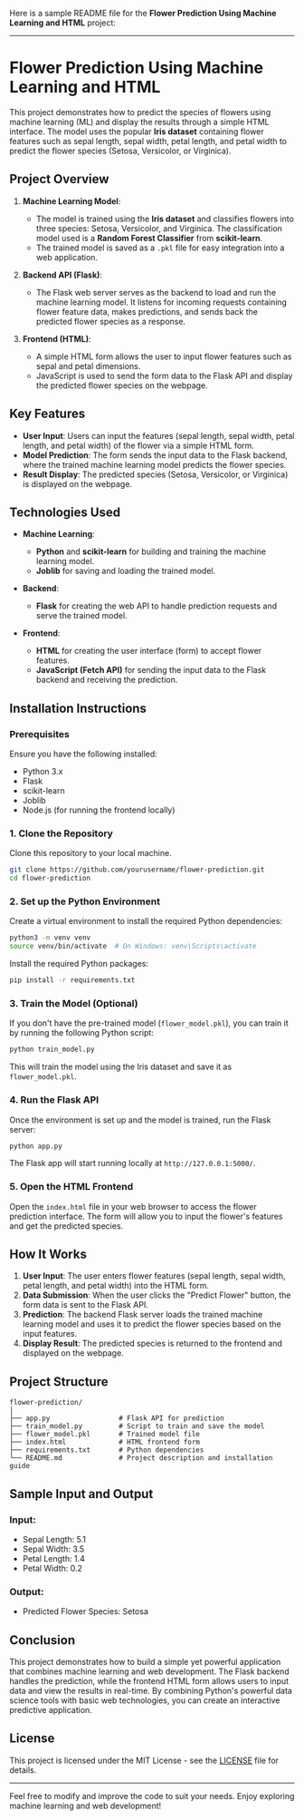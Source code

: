 Here is a sample README file for the **Flower Prediction Using Machine Learning and HTML** project:

---

# Flower Prediction Using Machine Learning and HTML

This project demonstrates how to predict the species of flowers using machine learning (ML) and display the results through a simple HTML interface. The model uses the popular **Iris dataset** containing flower features such as sepal length, sepal width, petal length, and petal width to predict the flower species (Setosa, Versicolor, or Virginica).

## Project Overview

1. **Machine Learning Model**: 
   - The model is trained using the **Iris dataset** and classifies flowers into three species: Setosa, Versicolor, and Virginica. The classification model used is a **Random Forest Classifier** from **scikit-learn**.
   - The trained model is saved as a `.pkl` file for easy integration into a web application.

2. **Backend API (Flask)**: 
   - The Flask web server serves as the backend to load and run the machine learning model. It listens for incoming requests containing flower feature data, makes predictions, and sends back the predicted flower species as a response.
   
3. **Frontend (HTML)**:
   - A simple HTML form allows the user to input flower features such as sepal and petal dimensions.
   - JavaScript is used to send the form data to the Flask API and display the predicted flower species on the webpage.

## Key Features

- **User Input**: Users can input the features (sepal length, sepal width, petal length, and petal width) of the flower via a simple HTML form.
- **Model Prediction**: The form sends the input data to the Flask backend, where the trained machine learning model predicts the flower species.
- **Result Display**: The predicted species (Setosa, Versicolor, or Virginica) is displayed on the webpage.

## Technologies Used

- **Machine Learning**: 
  - **Python** and **scikit-learn** for building and training the machine learning model.
  - **Joblib** for saving and loading the trained model.
  
- **Backend**:
  - **Flask** for creating the web API to handle prediction requests and serve the trained model.
  
- **Frontend**:
  - **HTML** for creating the user interface (form) to accept flower features.
  - **JavaScript (Fetch API)** for sending the input data to the Flask backend and receiving the prediction.

## Installation Instructions

### Prerequisites

Ensure you have the following installed:

- Python 3.x
- Flask
- scikit-learn
- Joblib
- Node.js (for running the frontend locally)

### 1. Clone the Repository

Clone this repository to your local machine.

```bash
git clone https://github.com/yourusername/flower-prediction.git
cd flower-prediction
```

### 2. Set up the Python Environment

Create a virtual environment to install the required Python dependencies:

```bash
python3 -m venv venv
source venv/bin/activate  # On Windows: venv\Scripts\activate
```

Install the required Python packages:

```bash
pip install -r requirements.txt
```

### 3. Train the Model (Optional)

If you don't have the pre-trained model (`flower_model.pkl`), you can train it by running the following Python script:

```bash
python train_model.py
```

This will train the model using the Iris dataset and save it as `flower_model.pkl`.

### 4. Run the Flask API

Once the environment is set up and the model is trained, run the Flask server:

```bash
python app.py
```

The Flask app will start running locally at `http://127.0.0.1:5000/`.

### 5. Open the HTML Frontend

Open the `index.html` file in your web browser to access the flower prediction interface. The form will allow you to input the flower's features and get the predicted species.

## How It Works

1. **User Input**: The user enters flower features (sepal length, sepal width, petal length, and petal width) into the HTML form.
2. **Data Submission**: When the user clicks the "Predict Flower" button, the form data is sent to the Flask API.
3. **Prediction**: The backend Flask server loads the trained machine learning model and uses it to predict the flower species based on the input features.
4. **Display Result**: The predicted species is returned to the frontend and displayed on the webpage.

## Project Structure

```
flower-prediction/
│
├── app.py                 # Flask API for prediction
├── train_model.py         # Script to train and save the model
├── flower_model.pkl       # Trained model file
├── index.html             # HTML frontend form
├── requirements.txt       # Python dependencies
└── README.md              # Project description and installation guide
```

## Sample Input and Output

### Input:
- Sepal Length: 5.1
- Sepal Width: 3.5
- Petal Length: 1.4
- Petal Width: 0.2

### Output:
- Predicted Flower Species: Setosa

## Conclusion

This project demonstrates how to build a simple yet powerful application that combines machine learning and web development. The Flask backend handles the prediction, while the frontend HTML form allows users to input data and view the results in real-time. By combining Python's powerful data science tools with basic web technologies, you can create an interactive predictive application.

## License

This project is licensed under the MIT License - see the [LICENSE](LICENSE) file for details.

---

Feel free to modify and improve the code to suit your needs. Enjoy exploring machine learning and web development!

